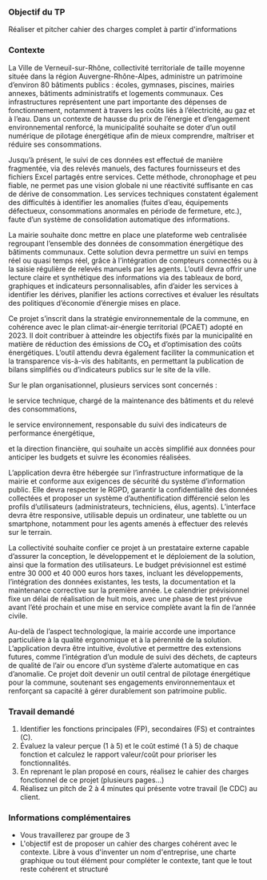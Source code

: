 ### Objectif du TP 

Réaliser et pitcher cahier des charges complet à partir d'informations 

### Contexte

La Ville de Verneuil-sur-Rhône, collectivité territoriale de taille moyenne située dans la région Auvergne-Rhône-Alpes, administre un patrimoine d’environ 80 bâtiments publics : écoles, gymnases, piscines, mairies annexes, bâtiments administratifs et logements communaux. Ces infrastructures représentent une part importante des dépenses de fonctionnement, notamment à travers les coûts liés à l’électricité, au gaz et à l’eau. Dans un contexte de hausse du prix de l’énergie et d’engagement environnemental renforcé, la municipalité souhaite se doter d’un outil numérique de pilotage énergétique afin de mieux comprendre, maîtriser et réduire ses consommations.

Jusqu’à présent, le suivi de ces données est effectué de manière fragmentée, via des relevés manuels, des factures fournisseurs et des fichiers Excel partagés entre services. Cette méthode, chronophage et peu fiable, ne permet pas une vision globale ni une réactivité suffisante en cas de dérive de consommation. Les services techniques constatent également des difficultés à identifier les anomalies (fuites d’eau, équipements défectueux, consommations anormales en période de fermeture, etc.), faute d’un système de consolidation automatique des informations.

La mairie souhaite donc mettre en place une plateforme web centralisée regroupant l’ensemble des données de consommation énergétique des bâtiments communaux. Cette solution devra permettre un suivi en temps réel ou quasi temps réel, grâce à l’intégration de compteurs connectés ou à la saisie régulière de relevés manuels par les agents. L’outil devra offrir une lecture claire et synthétique des informations via des tableaux de bord, graphiques et indicateurs personnalisables, afin d’aider les services à identifier les dérives, planifier les actions correctives et évaluer les résultats des politiques d’économie d’énergie mises en place.

Ce projet s’inscrit dans la stratégie environnementale de la commune, en cohérence avec le plan climat-air-énergie territorial (PCAET) adopté en 2023. Il doit contribuer à atteindre les objectifs fixés par la municipalité en matière de réduction des émissions de CO₂ et d’optimisation des coûts énergétiques. L’outil attendu devra également faciliter la communication et la transparence vis-à-vis des habitants, en permettant la publication de bilans simplifiés ou d’indicateurs publics sur le site de la ville.

Sur le plan organisationnel, plusieurs services sont concernés :

le service technique, chargé de la maintenance des bâtiments et du relevé des consommations,

le service environnement, responsable du suivi des indicateurs de performance énergétique,

et la direction financière, qui souhaite un accès simplifié aux données pour anticiper les budgets et suivre les économies réalisées.

L’application devra être hébergée sur l’infrastructure informatique de la mairie et conforme aux exigences de sécurité du système d’information public. Elle devra respecter le RGPD, garantir la confidentialité des données collectées et proposer un système d’authentification différencié selon les profils d’utilisateurs (administrateurs, techniciens, élus, agents). L’interface devra être responsive, utilisable depuis un ordinateur, une tablette ou un smartphone, notamment pour les agents amenés à effectuer des relevés sur le terrain.

La collectivité souhaite confier ce projet à un prestataire externe capable d’assurer la conception, le développement et le déploiement de la solution, ainsi que la formation des utilisateurs. Le budget prévisionnel est estimé entre 30 000 et 40 000 euros hors taxes, incluant les développements, l’intégration des données existantes, les tests, la documentation et la maintenance corrective sur la première année. Le calendrier prévisionnel fixe un délai de réalisation de huit mois, avec une phase de test prévue avant l’été prochain et une mise en service complète avant la fin de l’année civile.

Au-delà de l’aspect technologique, la mairie accorde une importance particulière à la qualité ergonomique et à la pérennité de la solution. L’application devra être intuitive, évolutive et permettre des extensions futures, comme l’intégration d’un module de suivi des déchets, de capteurs de qualité de l’air ou encore d’un système d’alerte automatique en cas d’anomalie. Ce projet doit devenir un outil central de pilotage énergétique pour la commune, soutenant ses engagements environnementaux et renforçant sa capacité à gérer durablement son patrimoine public.

### Travail demandé

1. Identifier les fonctions principales (FP), secondaires (FS) et contraintes (C).
2. Évaluez la valeur perçue (1 à 5) et le coût estimé (1 à 5) de chaque fonction et calculez le rapport valeur/coût pour prioriser les fonctionnalités.
3. En reprenant le plan proposé en cours, réalisez le cahier des charges fonctionnel de ce projet (plusieurs pages...)
4. Réalisez un pitch de 2 à 4 minutes qui présente votre travail (le CDC) au client. 

### Informations complémentaires

- Vous travaillerez par groupe de 3 
- L'objectif est de proposer un cahier des charges cohérent avec le contexte. Libre à vous d'inventer un nom d'entreprise, une charte graphique ou tout élément pour compléter le contexte, tant que le tout reste cohérent et structuré 
